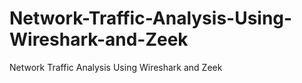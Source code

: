 # Network-Traffic-Analysis-Using-Wireshark-and-Zeek
Network Traffic Analysis Using Wireshark and Zeek
